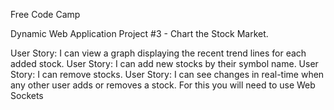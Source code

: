 Free Code Camp

Dynamic Web Application Project #3 - Chart the Stock Market.

User Story: I can view a graph displaying the recent trend lines for each added stock.
User Story: I can add new stocks by their symbol name.
User Story: I can remove stocks.
User Story: I can see changes in real-time when any other user adds or removes a stock. For this you will need to use Web Sockets

